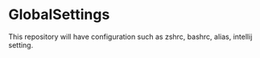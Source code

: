 # GlobalSettings
This repository will have configuration such as zshrc, bashrc, alias, intellij setting. 
